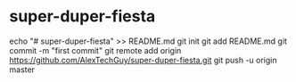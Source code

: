 # super-duper-fiesta
echo "# super-duper-fiesta" >> README.md
git init
git add README.md
git commit -m "first commit"
git remote add origin https://github.com/AlexTechGuy/super-duper-fiesta.git
git push -u origin master
